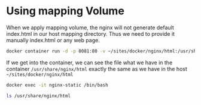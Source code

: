 # Using mapping Volume

When we apply mapping volume, the nginx will not generate default index.html in our host mapping directory. Thus we need to provide it manually index.html or any web page.

```bash
docker container run -d -p 8081:80 -v ~/sites/docker/nginx/html:/usr/share/nginx/html --hostname nginx-static --name nginx-static nginx:latest
```

If we get into the container, we can see the file what we have in the container <code>/usr/share/nginx/html</code> exactly the same as we have in the host <code>~/sites/docker/nginx/html</code>

```bash
docker exec -it nginx-static /bin/bash

ls /usr/share/nginx/html
```